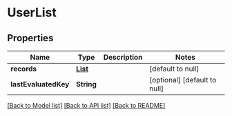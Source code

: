 # UserList

## Properties

| Name                 | Type                   | Description | Notes                        |
| -------------------- | ---------------------- | ----------- | ---------------------------- |
| **records**          | [**List**](UserDto.md) |             | [default to null]            |
| **lastEvaluatedKey** | **String**             |             | [optional] [default to null] |

[[Back to Model list]](../README.md#documentation-for-models) [[Back to API list]](../README.md#documentation-for-api-endpoints) [[Back to README]](../README.md)
